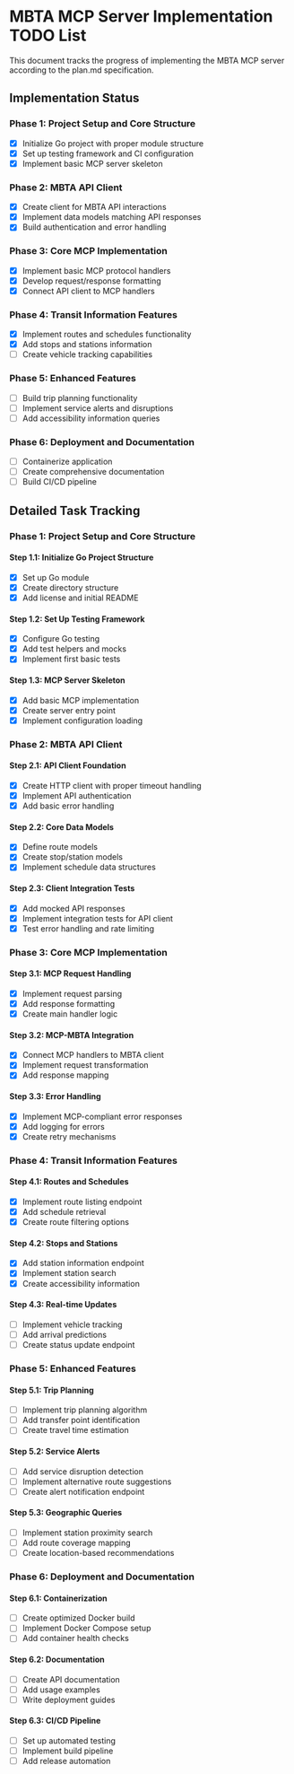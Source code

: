 # MBTA MCP Server Implementation TODO List

This document tracks the progress of implementing the MBTA MCP server according to the plan.md specification.

## Implementation Status

### Phase 1: Project Setup and Core Structure
- [x] Initialize Go project with proper module structure
- [x] Set up testing framework and CI configuration
- [x] Implement basic MCP server skeleton

### Phase 2: MBTA API Client
- [x] Create client for MBTA API interactions
- [x] Implement data models matching API responses
- [x] Build authentication and error handling

### Phase 3: Core MCP Implementation
- [x] Implement basic MCP protocol handlers
- [x] Develop request/response formatting
- [x] Connect API client to MCP handlers

### Phase 4: Transit Information Features
- [x] Implement routes and schedules functionality
- [x] Add stops and stations information
- [ ] Create vehicle tracking capabilities

### Phase 5: Enhanced Features
- [ ] Build trip planning functionality
- [ ] Implement service alerts and disruptions
- [ ] Add accessibility information queries

### Phase 6: Deployment and Documentation
- [ ] Containerize application
- [ ] Create comprehensive documentation
- [ ] Build CI/CD pipeline

## Detailed Task Tracking

### Phase 1: Project Setup and Core Structure

#### Step 1.1: Initialize Go Project Structure
- [x] Set up Go module
- [x] Create directory structure
- [x] Add license and initial README

#### Step 1.2: Set Up Testing Framework
- [x] Configure Go testing
- [x] Add test helpers and mocks
- [x] Implement first basic tests

#### Step 1.3: MCP Server Skeleton
- [x] Add basic MCP implementation
- [x] Create server entry point
- [x] Implement configuration loading

### Phase 2: MBTA API Client

#### Step 2.1: API Client Foundation
- [x] Create HTTP client with proper timeout handling
- [x] Implement API authentication
- [x] Add basic error handling

#### Step 2.2: Core Data Models
- [x] Define route models
- [x] Create stop/station models
- [x] Implement schedule data structures

#### Step 2.3: Client Integration Tests
- [x] Add mocked API responses
- [x] Implement integration tests for API client
- [x] Test error handling and rate limiting

### Phase 3: Core MCP Implementation

#### Step 3.1: MCP Request Handling
- [x] Implement request parsing
- [x] Add response formatting
- [x] Create main handler logic

#### Step 3.2: MCP-MBTA Integration
- [x] Connect MCP handlers to MBTA client
- [x] Implement request transformation
- [x] Add response mapping

#### Step 3.3: Error Handling
- [x] Implement MCP-compliant error responses
- [x] Add logging for errors
- [x] Create retry mechanisms

### Phase 4: Transit Information Features

#### Step 4.1: Routes and Schedules
- [x] Implement route listing endpoint
- [x] Add schedule retrieval
- [x] Create route filtering options

#### Step 4.2: Stops and Stations
- [x] Add station information endpoint
- [x] Implement station search
- [x] Create accessibility information

#### Step 4.3: Real-time Updates
- [ ] Implement vehicle tracking
- [ ] Add arrival predictions
- [ ] Create status update endpoint

### Phase 5: Enhanced Features

#### Step 5.1: Trip Planning
- [ ] Implement trip planning algorithm
- [ ] Add transfer point identification
- [ ] Create travel time estimation

#### Step 5.2: Service Alerts
- [ ] Add service disruption detection
- [ ] Implement alternative route suggestions
- [ ] Create alert notification endpoint

#### Step 5.3: Geographic Queries
- [ ] Implement station proximity search
- [ ] Add route coverage mapping
- [ ] Create location-based recommendations

### Phase 6: Deployment and Documentation

#### Step 6.1: Containerization
- [ ] Create optimized Docker build
- [ ] Implement Docker Compose setup
- [ ] Add container health checks

#### Step 6.2: Documentation
- [ ] Create API documentation
- [ ] Add usage examples
- [ ] Write deployment guides

#### Step 6.3: CI/CD Pipeline
- [ ] Set up automated testing
- [ ] Implement build pipeline
- [ ] Add release automation